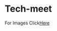 # Tech-meet
For Images Click[Here](https://drive.google.com/drive/u/0/folders/1a2wuz-vafyzIFM6XIq71-8szPD19yTvs)
